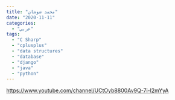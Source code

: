 ```yaml
---
title: "محمد شوشان"
date: "2020-11-11"
categories:
  - "عربي"
tags:
  - "C Sharp"
  - "cplusplus"
  - "data structures"
  - "database"
  - "django"
  - "java"
  - "python"
---
```


https://www.youtube.com/channel/UCtOyb8800Av9Q-7i-l2mYyA
